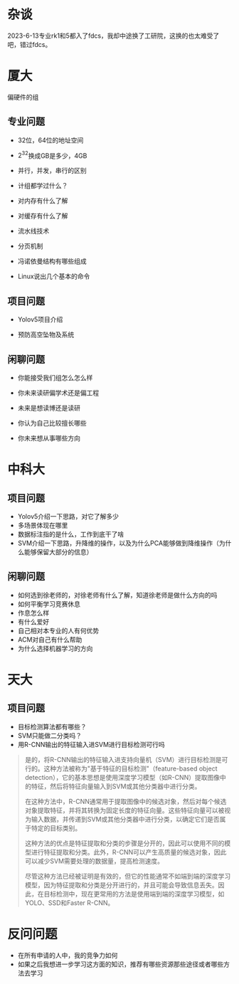 # 杂谈

2023-6-13专业rk1和5都入了fdcs，我却中途换了工研院，这换的也太难受了吧，错过fdcs。

# 厦大

偏硬件的组

## 专业问题

- 32位，64位的地址空间

- $2^{32}$换成GB是多少，4GB

- 并行，并发，串行的区别

- 计组都学过什么？

- 对内存有什么了解

- 对缓存有什么了解

- 流水线技术

- 分页机制

- 冯诺依曼结构有哪些组成

- Linux说出几个基本的命令

## 项目问题

- Yolov5项目介绍

- 预防高空坠物及系统

## 闲聊问题

- 你能接受我们组怎么怎么样

- 你未来读研偏学术还是偏工程

- 未来是想读博还是读研

- 你认为自己比较擅长哪些

- 你未来想从事哪些方向

# 中科大

## 项目问题

- Yolov5介绍一下思路，对它了解多少
- 多场景体现在哪里
- 数据标注指的是什么，工作到底干了啥
- SVM介绍一下思路，升降维的操作，以及为什么PCA能够做到降维操作（为什么能够保留大部分的信息）

## 闲聊问题

- 如何选到徐老师的，对徐老师有什么了解，知道徐老师是做什么方向的吗
- 如何平衡学习竞赛休息
- 作息怎么样
- 有什么爱好
- 自己相对本专业的人有何优势
- ACM对自己有什么帮助
- 为什么选择机器学习的方向

# 天大

## 项目问题

- 目标检测算法都有哪些？
- SVM只能做二分类吗？
- 用R-CNN输出的特征输入进SVM进行目标检测可行吗

> 是的，将R-CNN输出的特征输入进支持向量机（SVM）进行目标检测是可行的。这种方法被称为"基于特征的目标检测"（feature-based object detection），它的基本思想是使用深度学习模型（如R-CNN）提取图像中的特征，然后将特征向量输入到SVM或其他分类器中进行分类。
>
> 在这种方法中，R-CNN通常用于提取图像中的候选对象，然后对每个候选对象提取特征，并将其转换为固定长度的特征向量。这些特征向量可以被视为输入数据，并传递到SVM或其他分类器中进行分类，以确定它们是否属于特定的目标类别。
>
> 这种方法的优点是特征提取和分类的步骤是分开的，因此可以使用不同的模型进行特征提取和分类。此外，R-CNN可以产生高质量的候选对象，因此可以减少SVM需要处理的数据量，提高检测速度。
>
> 尽管这种方法已经被证明是有效的，但它的性能通常不如端到端的深度学习模型，因为特征提取和分类是分开进行的，并且可能会导致信息丢失。因此，在目标检测中，现在更常用的方法是使用端到端的深度学习模型，如YOLO、SSD和Faster R-CNN。

# 反问问题

- 在所有申请的人中，我的竞争力如何
- 如果之后我想进一步学习这方面的知识，推荐有哪些资源那些途径或者哪些方法去学习
